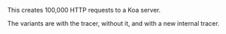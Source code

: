 This creates 100,000 HTTP requests to a Koa server.

The variants are with the tracer, without it, and with a new internal tracer.
